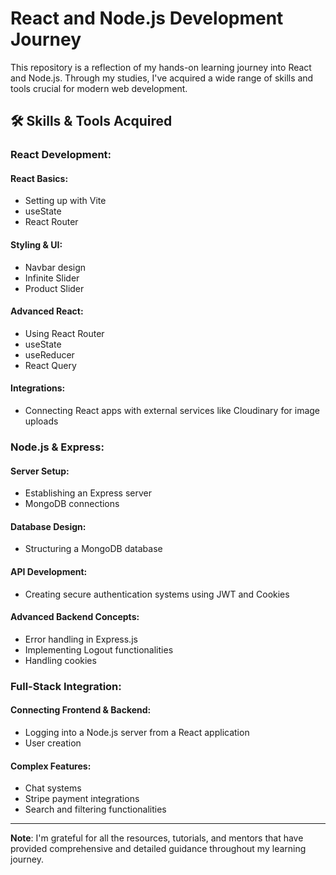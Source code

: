 # React and Node.js Development Journey

This repository is a reflection of my hands-on learning journey into React and Node.js. Through my studies, I've acquired a wide range of skills and tools crucial for modern web development.

## 🛠 Skills & Tools Acquired

### React Development:

#### React Basics:
- Setting up with Vite
- useState
- React Router

#### Styling & UI:
- Navbar design
- Infinite Slider
- Product Slider

#### Advanced React:
- Using React Router
- useState
- useReducer
- React Query

#### Integrations:
- Connecting React apps with external services like Cloudinary for image uploads

### Node.js & Express:

#### Server Setup:
- Establishing an Express server
- MongoDB connections

#### Database Design:
- Structuring a MongoDB database

#### API Development:
- Creating secure authentication systems using JWT and Cookies

#### Advanced Backend Concepts:
- Error handling in Express.js
- Implementing Logout functionalities
- Handling cookies

### Full-Stack Integration:

#### Connecting Frontend & Backend:
- Logging into a Node.js server from a React application
- User creation

#### Complex Features:
- Chat systems
- Stripe payment integrations
- Search and filtering functionalities

---

**Note**: I'm grateful for all the resources, tutorials, and mentors that have provided comprehensive and detailed guidance throughout my learning journey.

